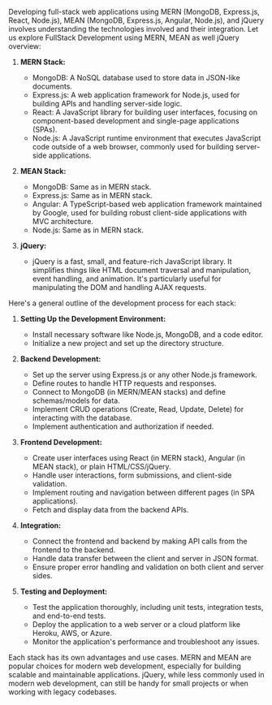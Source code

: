 Developing full-stack web applications using MERN (MongoDB, Express.js, React, Node.js), MEAN (MongoDB, Express.js, Angular, Node.js), and jQuery involves understanding the technologies involved and their integration. 
Let us explore FullStack Development using MERN, MEAN as well  jQuery overview:

1. **MERN Stack:**
   - MongoDB: A NoSQL database used to store data in JSON-like documents.
   - Express.js: A web application framework for Node.js, used for building APIs and handling server-side logic.
   - React: A JavaScript library for building user interfaces, focusing on component-based development and single-page applications (SPAs).
   - Node.js: A JavaScript runtime environment that executes JavaScript code outside of a web browser, commonly used for building server-side applications.

2. **MEAN Stack:**
   - MongoDB: Same as in MERN stack.
   - Express.js: Same as in MERN stack.
   - Angular: A TypeScript-based web application framework maintained by Google, used for building robust client-side applications with MVC architecture.
   - Node.js: Same as in MERN stack.

3. **jQuery:**
   - jQuery is a fast, small, and feature-rich JavaScript library. It simplifies things like HTML document traversal and manipulation, event handling, and animation. It's particularly useful for manipulating the DOM and handling AJAX requests.

Here's a general outline of the development process for each stack:

1. **Setting Up the Development Environment:**
   - Install necessary software like Node.js, MongoDB, and a code editor.
   - Initialize a new project and set up the directory structure.

2. **Backend Development:**
   - Set up the server using Express.js or any other Node.js framework.
   - Define routes to handle HTTP requests and responses.
   - Connect to MongoDB (in MERN/MEAN stacks) and define schemas/models for data.
   - Implement CRUD operations (Create, Read, Update, Delete) for interacting with the database.
   - Implement authentication and authorization if needed.

3. **Frontend Development:**
   - Create user interfaces using React (in MERN stack), Angular (in MEAN stack), or plain HTML/CSS/jQuery.
   - Handle user interactions, form submissions, and client-side validation.
   - Implement routing and navigation between different pages (in SPA applications).
   - Fetch and display data from the backend APIs.

4. **Integration:**
   - Connect the frontend and backend by making API calls from the frontend to the backend.
   - Handle data transfer between the client and server in JSON format.
   - Ensure proper error handling and validation on both client and server sides.

5. **Testing and Deployment:**
   - Test the application thoroughly, including unit tests, integration tests, and end-to-end tests.
   - Deploy the application to a web server or a cloud platform like Heroku, AWS, or Azure.
   - Monitor the application's performance and troubleshoot any issues.

Each stack has its own advantages and use cases. MERN and MEAN are popular choices for modern web development, especially for building scalable and maintainable applications. jQuery, while less commonly used in modern web development, can still be handy for small projects or when working with legacy codebases.
